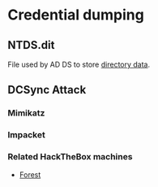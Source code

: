 # Credential dumping

## NTDS.dit

File used by AD DS to store [directory data](../../ad/infrastructure/adds.md#data-store).

## DCSync Attack

### Mimikatz

### Impacket

### Related HackTheBox machines

* [Forest](../../../hackthebox/ad/active-directory/forest.md)
